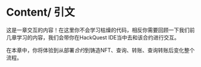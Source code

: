 # Content/ 引文

这是一章交互的内容！在这里你不会学习枯燥的代码，相反你需要回顾一下我们前几章学习的内容，我们会带你在HackQuest IDE当中去和该合约进行交互。

在本章中，你将体验到从部署*合约*到铸造NFT、查询、转账、查询转账后变化整个流程。